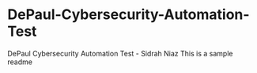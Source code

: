 # DePaul-Cybersecurity-Automation-Test
DePaul Cybersecurity Automation Test - Sidrah Niaz
This is a sample readme
